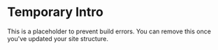 # Temporary Intro

This is a placeholder to prevent build errors. You can remove this once you've updated your site structure.
